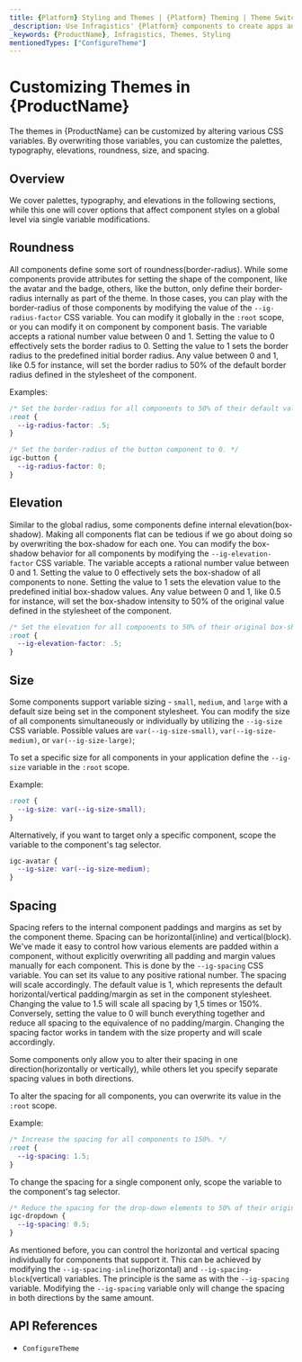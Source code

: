 ```yaml
---
title: {Platform} Styling and Themes | {Platform} Theming | Theme Switching | Infragistics
_description: Use Infragistics' {Platform} components to create apps and improve data visualization with the world’s fastest, virtualized, real-time {Platform} data grid and streaming financial and business and financial charts.
_keywords: {ProductName}, Infragistics, Themes, Styling
mentionedTypes: ["ConfigureTheme"]
---
```


# Customizing Themes in {ProductName}

The themes in {ProductName} can be customized by altering various CSS variables. By overwriting those variables, you can customize the palettes, typography, elevations, roundness, size, and spacing.

## Overview

We cover palettes, typography, and elevations in the following sections, while this one will cover options that affect component styles on a global level via single variable modifications.


## Roundness

All components define some sort of roundness(border-radius). While some components provide attributes for setting the shape of the component, like the avatar and the badge, others, like the button, only define their border-radius internally as part of the theme. In those cases, you can play with the border-radius of those components by modifying the value of the `--ig-radius-factor` CSS variable. You can modify it globally in the `:root` scope, or you can modify it on component by component basis. The variable accepts a rational number value between 0 and 1. Setting the value to 0 effectively sets the border radius to 0. Setting the value to 1 sets the border radius to the predefined initial border radius. Any value between 0 and 1, like 0.5 for instance, will set the border radius to 50% of the default border radius defined in the stylesheet of the component.

Examples:

```css
/* Set the border-radius for all components to 50% of their default value. */
:root {
  --ig-radius-factor: .5;
}
```

```css
/* Set the border-radius of the button component to 0. */
igc-button {
  --ig-radius-factor: 0;
}
```

## Elevation

Similar to the global radius, some components define internal elevation(box-shadow). Making all components flat can be tedious if we go about doing so by overwriting the box-shadow for each one. You can modify the box-shadow behavior for all components by modifying the `--ig-elevation-factor` CSS variable. The variable accepts a rational number value between 0 and 1. Setting the value to 0 effectively sets the box-shadow of all components to none. Setting the value to 1 sets the elevation value to the predefined initial box-shadow values. Any value between 0 and 1, like 0.5 for instance, will set the box-shadow intensity to 50% of the original value defined in the stylesheet of the component.

```css
/* Set the elevation for all components to 50% of their original box-shadow values. */
:root {
  --ig-elevation-factor: .5;
}
```

## Size

Some components support variable sizing - `small`, `medium`, and `large` with a default size being set in the component stylesheet. You can modify the size of all components simultaneously or individually by utilizing the `--ig-size` CSS variable. Possible values are `var(--ig-size-small)`, `var(--ig-size-medium)`, or `var(--ig-size-large)`;

To set a specific size for all components in your application define the `--ig-size` variable in the `:root` scope.

Example:

```css
:root {
  --ig-size: var(--ig-size-small);
}
```

Alternatively, if you want to target only a specific component, scope the variable to the component's tag selector.

```css
igc-avatar {
  --ig-size: var(--ig-size-medium);
}
```

## Spacing

Spacing refers to the internal component paddings and margins as set by the component theme. Spacing can be horizontal(inline) and vertical(block). We've made it easy to control how various elements are padded within a component, without explicitly overwriting all padding and margin values manually for each component. This is done by the `--ig-spacing` CSS variable. You can set its value to any positive rational number. The spacing will scale accordingly. The default value is 1, which represents the default horizontal/vertical padding/margin as set in the component stylesheet. Changing the value to 1.5 will scale all spacing by 1,5 times or 150%. Conversely, setting the value to 0 will bunch everything together and reduce all spacing to the equivalence of no padding/margin. Changing the spacing factor works in tandem with the size property and will scale accordingly.

Some components only allow you to alter their spacing in one direction(horizontally or vertically), while others let you specify separate spacing values in both directions.

To alter the spacing for all components, you can overwrite its value in the `:root` scope.

Example:

```css
/* Increase the spacing for all components to 150%. */
:root {
  --ig-spacing: 1.5;
}
```

To change the spacing for a single component only, scope the variable to the component's tag selector.

```css
/* Reduce the spacing for the drop-down elements to 50% of their original value. */
igc-dropdown {
  --ig-spacing: 0.5;
}
```

As mentioned before, you can control the horizontal and vertical spacing individually for components that support it. This can be achieved by modifying the `--ig-spacing-inline`(horizontal) and `--ig-spacing-block`(vertical) variables. The principle is the same as with the `--ig-spacing` variable. Modifying the `--ig-spacing` variable only will change the spacing in both directions by the same amount.

## API References

 - `ConfigureTheme`